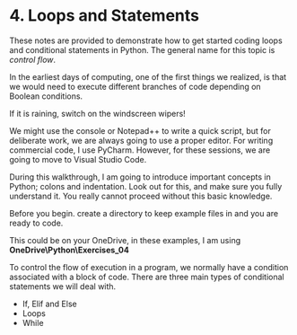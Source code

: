 # 4. Loops and Statements

These notes are provided to demonstrate how to get started coding loops and conditional statements in Python. The general name for this topic is _control flow_.&#x20;

In the earliest days of computing, one of the first things we realized, is that we would need to execute different branches of code depending on Boolean conditions.&#x20;

If it is raining, switch on the windscreen wipers!&#x20;

We might use the console or Notepad++ to write a quick script, but for deliberate work, we are always going to use a proper editor. For writing commercial code, I use PyCharm. However, for these sessions, we are going to move to Visual Studio Code.&#x20;

During this walkthrough, I am going to introduce important concepts in Python; colons and indentation. Look out for this, and make sure you fully understand it. You really cannot proceed without this basic knowledge.

Before you begin. create a directory to keep example files in and you are ready to code.&#x20;

This could be on your OneDrive, in these examples, I am using **OneDrive\Python\Exercises\_04**&#x20;

To control the flow of execution in a program, we normally have a condition associated with a block of code. There are three main types of conditional statements we will deal with.

* If, Elif and Else
* Loops
* While
